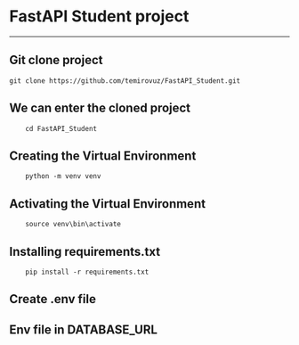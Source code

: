 # FastAPI Student project

---
## Git clone project<br>

    git clone https://github.com/temirovuz/FastAPI_Student.git
## We can enter the cloned project
        cd FastAPI_Student
## Creating the Virtual Environment
        python -m venv venv
## Activating the Virtual Environment
        source venv\bin\activate
##  Installing requirements.txt
        pip install -r requirements.txt

## Create .env file 
## Env file in DATABASE_URL
